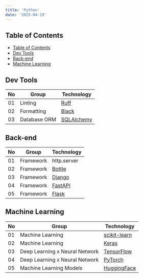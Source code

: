 ```yaml
---
title: 'Python'
date: '2025-04-19'
---
```


## Table of Contents

- [Table of Contents](#table-of-contents)
- [Dev Tools](#dev-tools)
- [Back-end](#back-end)
- [Machine Learning](#machine-learning)

## Dev Tools

| No  | Group        | Technology                                |
| --- | ------------ | ----------------------------------------- |
| 01  | Linting      | [Ruff][ruff]                              |
| 02  | Formatting   | [Black][black]                            |
| 03  | Database ORM | [SQLAlchemy](https://www.sqlalchemy.org/) |

## Back-end

| No  | Group     | Technology                                            |
| --- | --------- | ----------------------------------------------------- |
| 01  | Framework | http.server                                           |
| 02  | Framework | [Bottle](https://bottlepy.org)                        |
| 03  | Framework | [Django](https://www.djangoproject.com/)              |
| 04  | Framework | [FastAPI][fastapi]                                    |
| 05  | Framework | [Flask](https://flask.palletsprojects.com/en/stable/) |

## Machine Learning

| No  | Group                          | Technology                             |
| --- | ------------------------------ | -------------------------------------- |
| 01  | Machine Learning               | [scikit-learn][scikit-learn]           |
| 02  | Machine Learning               | [Keras](https://keras.io/)             |
| 03  | Deep Learning x Neural Network | [TensorFlow][tensorflow]               |
| 04  | Deep Learning x Neural Network | [PyTorch](https://pytorch.org/)        |
| 05  | Machine Learning Models        | [HuggingFace](https://huggingface.co/) |

[black]: https://black.readthedocs.io/en/stable/
[fastapi]: https://fastapi.tiangolo.com/
[ruff]: https://docs.astral.sh/ruff/
[scikit-learn]: https://scikit-learn.org/
[tensorflow]: https://www.tensorflow.org/
